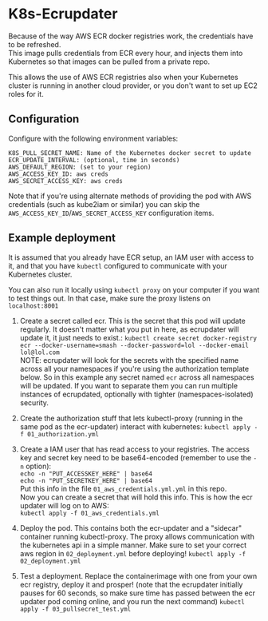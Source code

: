 # K8s-Ecrupdater
Because of the way AWS ECR docker registries work, the credentials have to be refreshed.   
This image pulls credentials from ECR every hour, and injects them into Kubernetes so that images can be pulled from a private repo.

This allows the use of AWS ECR registries also when your Kubernetes cluster is running in another cloud provider, or you don't want to set up EC2 roles for it.

## Configuration
Configure with the following environment variables:   
```
K8S_PULL_SECRET_NAME: Name of the Kubernetes docker secret to update   
ECR_UPDATE_INTERVAL: (optional, time in seconds)   
AWS_DEFAULT_REGION: (set to your region)   
AWS_ACCESS_KEY_ID: aws creds   
AWS_SECRET_ACCESS_KEY: aws creds   
```

Note that if you're using alternate methods of providing the pod with AWS credentials (such as kube2iam or similar) you can skip the `AWS_ACCESS_KEY_ID`/`AWS_SECRET_ACCESS_KEY` configuration items.

## Example deployment
It is assumed that you already have ECR setup, an IAM user with access to it, and that you have `kubectl` configured to communicate with your Kubernetes cluster.

You can also run it locally using `kubectl proxy` on your computer if you want to test things out. In that case, make sure the proxy listens on `localhost:8001`

1. Create a secret called ecr. This is the secret that this pod will update regularly. It doesn't matter what you put in here, as ecrupdater will update it, it just needs to exist.:
`kubectl create secret docker-registry ecr --docker-username=smash --docker-password=lol --docker-email lol@lol.com`   
NOTE: ecrupdater will look for the secrets with the specified name across all your namespaces if you're using the authorization template below. So in this example any secret named `ecr` across all namespaces will be updated. If you want to separate them you can run multiple instances of ecrupdated, optionally with tighter (namespaces-isolated) security.

2. Create the authorization stuff that lets kubectl-proxy (running in the same pod as the ecr-updater) interact with kubernetes:
`kubectl apply -f 01_authorization.yml`

3. Create a IAM user that has read access to your registries. The access key and secret key need to be base64-encoded (remember to use the `-n` option):   
`echo -n "PUT_ACCESSKEY_HERE" | base64`   
`echo -n "PUT_SECRETKEY_HERE" | base64`   
Put this info in the file `01_aws_credentials.yml.yml` in this repo.   
Now you can create a secret that will hold this info. This is how the ecr updater will log on to AWS:   
`kubectl apply -f 01_aws_credentials.yml`

4. Deploy the pod. This contains both the ecr-updater and a "sidecar" container running kubectl-proxy. The proxy allows communication with the kubernetes api in a simple manner.
Make sure to set your correct aws region in `02_deployment.yml` before deploying!
`kubectl apply -f 02_deployment.yml`   

5. Test a deployment. Replace the containerimage with one from your own ecr registry, deploy it and prosper! (note that the ecrupdater initially pauses for 60 seconds, so make sure time has passed between the ecr updater pod coming online, and you run the next command)
`kubectl apply -f 03_pullsecret_test.yml`
